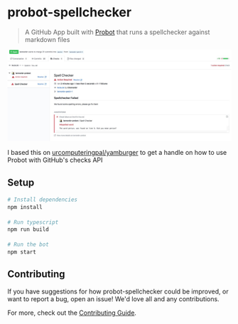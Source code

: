 # probot-spellchecker

> A GitHub App built with [Probot](https://github.com/probot/probot) that runs a spellchecker against markdown files

![Screenshot](screenshot.jpg)

I based this on [urcomputeringpal/yamburger](https://github.com/urcomputeringpal/yamburger/) to get a handle on how to use Probot with GitHub's checks API

## Setup

```sh
# Install dependencies
npm install

# Run typescript
npm run build

# Run the bot
npm start
```

## Contributing

If you have suggestions for how probot-spellchecker could be improved, or want to report a bug, open an issue! We'd love all and any contributions.

For more, check out the [Contributing Guide](CONTRIBUTING.md).

